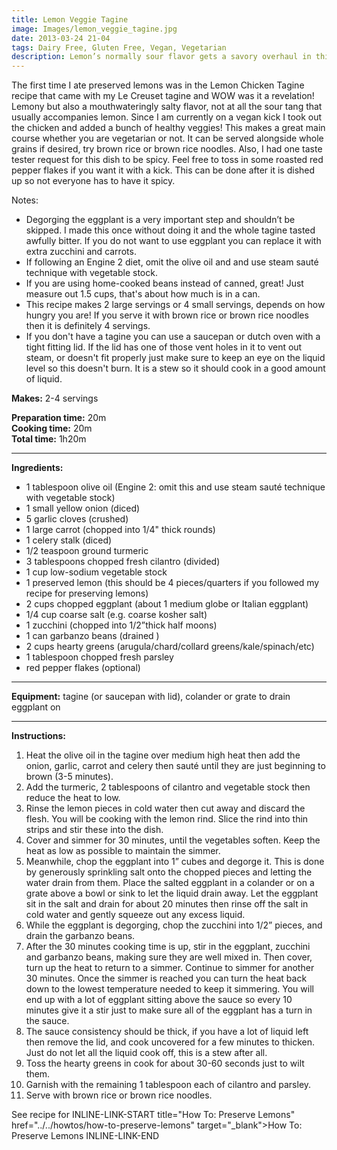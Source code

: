 ```yaml
---
title: Lemon Veggie Tagine
image: Images/lemon_veggie_tagine.jpg
date: 2013-03-24 21-04
tags: Dairy Free, Gluten Free, Vegan, Vegetarian
description: Lemon’s normally sour flavor gets a savory overhaul in this vegetarian Moroccan tagine. And don't worry, you don't have to have a tagine to make this.
---
```

The first time I ate preserved lemons was in the Lemon Chicken Tagine recipe that came with my Le Creuset tagine and WOW was it a revelation! Lemony but also a mouthwateringly salty flavor, not at all the sour tang that usually accompanies lemon. Since I am currently on a vegan kick I took out the chicken and added a bunch of healthy veggies! This makes a great main course whether you are vegetarian or not. It can be served alongside whole grains if desired, try brown rice or brown rice noodles. Also, I had one taste tester request for this dish to be spicy. Feel free to toss in some roasted red pepper flakes if you want it with a kick. This can be done after it is dished up so not everyone has to have it spicy.

Notes: 
- Degorging the eggplant is a very important step and shouldn’t be skipped. I made this once without doing it and the whole tagine tasted awfully bitter. If you do not want to use eggplant you can replace it with extra zucchini and carrots. 
- If following an Engine 2 diet, omit the olive oil and and use steam sauté technique with vegetable stock.
- If you are using home-cooked beans instead of canned, great! Just measure out 1.5 cups, that's about how much is in a can.
- This recipe makes 2 large servings or 4 small servings, depends on how hungry you are! If you serve it with brown rice or brown rice noodles then it is definitely 4 servings.
- If you don't have a tagine you can use a saucepan or dutch oven with a tight fitting lid. If the lid has one of those vent holes in it to vent out steam, or doesn't fit properly just make sure to keep an eye on the liquid level so this doesn't burn. It is a stew so it should cook in a good amount of liquid.

**Makes:** 2-4 servings

**Preparation time:** 20m  
**Cooking time:** 20m  
**Total time:** 1h20m

---

**Ingredients:**

- 1 tablespoon olive oil (Engine 2: omit this and use steam sauté technique with vegetable stock)
- 1 small yellow onion (diced)
- 5 garlic cloves (crushed)
- 1 large carrot (chopped into 1/4" thick rounds)
- 1  celery stalk (diced)
- 1/2 teaspoon ground turmeric
- 3 tablespoons chopped fresh cilantro (divided)
- 1 cup low-sodium vegetable stock
- 1 preserved lemon (this should be 4 pieces/quarters if you followed my recipe for preserving lemons)
- 2 cups chopped eggplant (about 1 medium globe or Italian eggplant)
- 1/4 cup coarse salt (e.g. coarse kosher salt)
- 1 zucchini (chopped into 1/2”thick half moons)
- 1 can garbanzo beans (drained )
- 2 cups hearty greens (arugula/chard/collard greens/kale/spinach/etc)
- 1  tablespoon chopped fresh parsley
-  red pepper flakes (optional)


---

**Equipment:** tagine (or saucepan with lid), colander or grate to drain eggplant on 

---

**Instructions:**

1. Heat the olive oil in the tagine over medium high heat then add the onion, garlic, carrot and celery then sauté until they are just beginning to brown (3-5 minutes).
1. Add the turmeric, 2 tablespoons of cilantro and vegetable stock then reduce the heat to low. 
1. Rinse the lemon pieces in cold water then cut away and discard the flesh. You will be cooking with the lemon rind. Slice the rind into thin strips and stir these into the dish.
1. Cover and simmer for 30 minutes, until the vegetables soften. Keep the heat as low as possible to maintain the simmer.
1. Meanwhile, chop the eggplant into 1” cubes and degorge it. This is done by generously sprinkling salt onto the chopped pieces and letting the water drain from them. Place the salted eggplant in a colander or on a grate above a bowl or sink to let the liquid drain away. Let the eggplant sit in the salt and drain for about 20 minutes then rinse off the salt in cold water and gently squeeze out any excess liquid. 
1. While the eggplant is degorging, chop the zucchini into 1/2” pieces, and drain the garbanzo beans.
1. After the 30 minutes cooking time is up, stir in the eggplant, zucchini and garbanzo beans, making sure they are well mixed in. Then cover, turn up the heat to return to a simmer. Continue to simmer for another 30 minutes. Once the simmer is reached you can turn the heat back down to the lowest temperature needed to keep it simmering. You will end up with a lot of eggplant sitting above the sauce so every 10 minutes give it a stir just to make sure all of the eggplant has a turn in the sauce. 
1. The sauce consistency should be thick, if you have a lot of liquid left then remove the lid, and cook uncovered for a few minutes to thicken. Just do not let all the liquid cook off, this is a stew after all.
1. Toss the hearty greens in cook for about 30-60 seconds just to wilt them.
1. Garnish with the remaining 1 tablespoon each of cilantro and parsley. 
1. Serve with brown rice or brown rice noodles. 


See recipe for INLINE-LINK-START title="How To: Preserve Lemons" href="../../howtos/how-to-preserve-lemons" target="_blank">How To: Preserve Lemons INLINE-LINK-END
